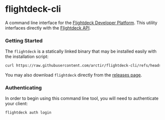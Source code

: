 # flightdeck-cli

A command line interface for the [Flightdeck Developer Platform](https://arctir.cloud). This utility interfaces directly with the [Flightdeck API](https://github.com/arctir/flightdeck-api).

### Getting Started

The `flightdeck` is a statically linked binary that may be installed easily with the installation script:

```bash
curl https://raw.githubusercontent.com/arctir/flightdeck-cli/refs/heads/main/get-flightdeck.sh | bash
```

You may also download `flightdeck` directly from the [releases page](https://github.com/arctir/flightdeck-cli/releases).

### Authenticating

In order to begin using this command line tool, you will need to authenticate your client:

```bash
flightdeck auth login
```
